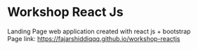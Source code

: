 # Workshop React Js
Landing Page web application created with react js + bootstrap  
Page link: https://fajarshiddiqqq.github.io/workshop-reactjs
